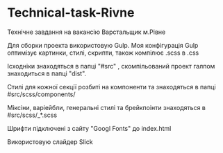 # Technical-task-Rivne
Технічне завдання на вакансію Варстальщик м.Рівне

Для сборки проекта використовую Gulp. Моя конфігурація Gulp оптимізує картинки, стилі, скрипти, також компілює .scss в .css 

Ісходніки знаходяться в папці "#src" , скомпільований проект галпом знаходиться в папці "dist".

Стилі для кожної секції розбиті на компоненти та знаходяться в папці #src/scss/components/

Міксіни, варіейбли, генеральні стилі та брейкпоінти знаходяться в #src/scss/_*.scss

Шрифти підключені з сайту "Googl Fonts" до index.html

Використовую слайдер Slick


